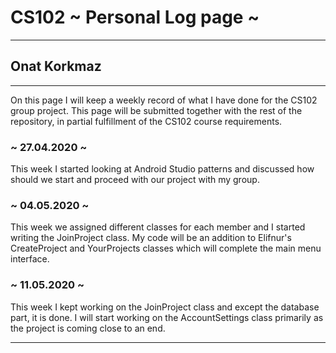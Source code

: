 # CS102 ~ Personal Log page ~
****
## Onat Korkmaz 
****

On this page I will keep a weekly record of what I have done for the CS102 group project. This page will be submitted together with the rest of the repository, in partial fulfillment of the CS102 course requirements.

### ~ 27.04.2020 ~
This week I started looking at Android Studio patterns and discussed how should we start and proceed with our project with my group.

### ~ 04.05.2020 ~
This week we assigned different classes for each member and I started writing the JoinProject class. My code will be an addition to Elifnur's CreateProject and YourProjects classes which will complete the main menu interface.

### ~ 11.05.2020 ~
This week I kept working on the JoinProject class and except the database part, it is done. I will start working on the AccountSettings class primarily as the project is coming close to an end.

****
